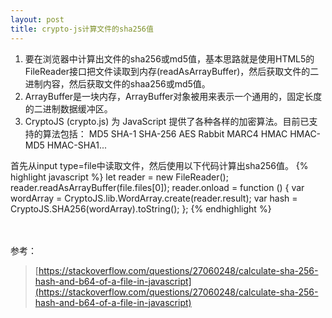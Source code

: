 ```yaml
---
layout: post
title: crypto-js计算文件的sha256值
---
```


1. 要在浏览器中计算出文件的sha256或md5值，基本思路就是使用HTML5的FileReader接口把文件读取到内存(readAsArrayBuffer)，然后获取文件的二进制内容，然后获取文件的shaa256或md5值。
2. ArrayBuffer是一块内存，ArrayBuffer对象被用来表示一个通用的，固定长度的二进制数据缓冲区。
3. CryptoJS (crypto.js) 为 JavaScript 提供了各种各样的加密算法。目前已支持的算法包括： MD5 SHA-1 SHA-256 AES Rabbit MARC4 HMAC HMAC-MD5 HMAC-SHA1... <br>

首先从input type=file中读取文件，然后使用以下代码计算出sha256值。
{% highlight javascript %} 
let reader = new FileReader();
reader.readAsArrayBuffer(file.files[0]);
reader.onload = function () {
    var wordArray = CryptoJS.lib.WordArray.create(reader.result);
    var hash = CryptoJS.SHA256(wordArray).toString();
};
{% endhighlight %}  
<br>
<br>

参考：
> [https://stackoverflow.com/questions/27060248/calculate-sha-256-hash-and-b64-of-a-file-in-javascript](https://stackoverflow.com/questions/27060248/calculate-sha-256-hash-and-b64-of-a-file-in-javascript)